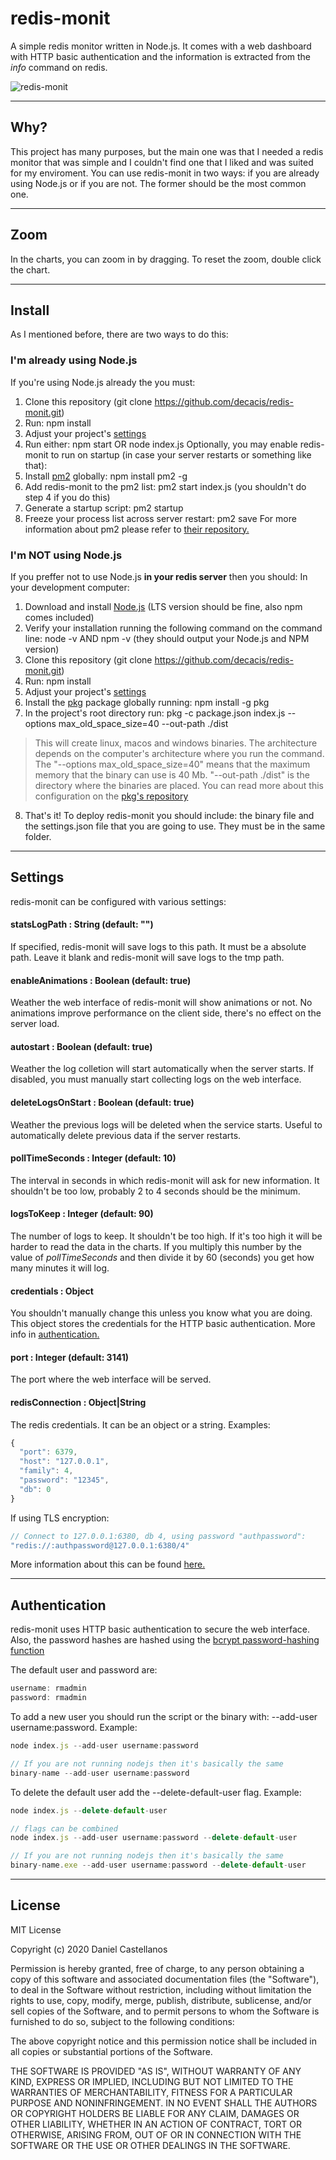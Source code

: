 # redis-monit
A simple redis monitor written in Node.js. It comes with a web dashboard with HTTP basic authentication and the information is extracted from the *info* command on redis.

![redis-monit](https://s7.gifyu.com/images/bENWDy6jy1.gif "redis-monit showcase")
***
## Why?
This project has many purposes, but the main one was that I needed a redis monitor that was simple and I couldn't find one that I liked and was suited for my enviroment.
You can use redis-monit in two ways: if you are already using Node.js or if you are not. The former should be the most common one.
***
## Zoom
In the charts, you can zoom in by dragging. To reset the zoom, double click the chart.
***
## Install
As I mentioned before, there are two ways to do this:
### I'm already using Node.js
If you're using Node.js already the you must:
1. Clone this repository (git clone https://github.com/decacis/redis-monit.git)
2. Run: npm install
3. Adjust your project's [settings](#settings)
4. Run either: npm start OR node index.js
Optionally, you may enable redis-monit to run on startup (in case your server restarts or something like that):
5. Install [pm2](https://github.com/Unitech/pm2) globally: npm install pm2 -g
6. Add redis-monit to the pm2 list: pm2 start index.js (you shouldn't do step 4 if you do this)
7. Generate a startup script: pm2 startup
8. Freeze your process list across server restart: pm2 save
For more information about pm2 please refer to [their repository.](https://github.com/Unitech/pm2)
### I'm NOT using Node.js
If you preffer not to use Node.js **in your redis server** then you should:
In your development computer:
1. Download and install [Node.js](https://nodejs.org/en/) (LTS version should be fine, also npm comes included)
2. Verify your installation running the following command on the command line: node -v AND npm -v (they should output your Node.js and NPM version)
3. Clone this repository (git clone https://github.com/decacis/redis-monit.git)
4. Run: npm install
5. Adjust your project's [settings](#settings)
6. Install the [pkg](https://www.npmjs.com/package/pkg) package globally running: npm install -g pkg
7. In the project's root directory run: pkg -c package.json index.js --options max_old_space_size=40 --out-path ./dist
> This will create linux, macos and windows binaries. The architecture depends on the computer's architecture where you run the command. The "--options max_old_space_size=40" means that the maximum memory that the binary can use is 40 Mb. "--out-path ./dist" is the directory where the binaries are placed. You can read more about this configuration on the [pkg's repository](https://github.com/vercel/pkg)
8. That's it! To deploy redis-monit you should include: the binary file and the settings.json file that you are going to use. They must be in the same folder.
***
## Settings
redis-monit can be configured with various settings:
#### statsLogPath : String (default: "")
If specified, redis-monit will save logs to this path. It must be a absolute path. Leave it blank and redis-monit will save logs to the tmp path.
#### enableAnimations : Boolean (default: true)
Weather the web interface of redis-monit will show animations or not. No animations improve performance on the client side, there's no effect on the server load.
#### autostart : Boolean (default: true)
Weather the log colletion will start automatically when the server starts. If disabled, you must manually start collecting logs on the web interface.
#### deleteLogsOnStart : Boolean (default: true)
Weather the previous logs will be deleted when the service starts. Useful to automatically delete previous data if the server restarts.
#### pollTimeSeconds : Integer (default: 10)
The interval in seconds in which redis-monit will ask for new information. It shouldn't be too low, probably 2 to 4 seconds should be the minimum.
#### logsToKeep : Integer (default: 90)
The number of logs to keep. It shouldn't be too high. If it's too high it will be harder to read the data in the charts. If you multiply this number by the value of *pollTimeSeconds* and then divide it by 60 (seconds) you get how many minutes it will log.
#### credentials : Object
You shouldn't manually change this unless you know what you are doing. This object stores the credentials for the HTTP basic authentication. More info in [authentication.](#authentication)
#### port : Integer (default: 3141)
The port where the web interface will be served.
#### redisConnection : Object|String
The redis credentials. It can be an object or a string. Examples:
```javascript
{
  "port": 6379,
  "host": "127.0.0.1",
  "family": 4,
  "password": "12345",
  "db": 0
}
```
If using TLS encryption:
```javascript
// Connect to 127.0.0.1:6380, db 4, using password "authpassword":
"redis://:authpassword@127.0.0.1:6380/4"
```
More information about this can be found [here.](https://github.com/luin/ioredis/blob/master/API.md#new_Redis_new)
***
## Authentication
redis-monit uses HTTP basic authentication to secure the web interface. Also, the password hashes are hashed using the [bcrypt password-hashing function](https://en.wikipedia.org/wiki/Bcrypt)

The default user and password are:
```javascript
username: rmadmin
password: rmadmin
```
To add a new user you should run the script or the binary with: --add-user username:password. Example:
```javascript
node index.js --add-user username:password

// If you are not running nodejs then it's basically the same
binary-name --add-user username:password
```
To delete the default user add the --delete-default-user flag. Example:
```javascript
node index.js --delete-default-user

// flags can be combined
node index.js --add-user username:password --delete-default-user

// If you are not running nodejs then it's basically the same
binary-name.exe --add-user username:password --delete-default-user
```
***
## License
MIT License

Copyright (c) 2020 Daniel Castellanos

Permission is hereby granted, free of charge, to any person obtaining a copy
of this software and associated documentation files (the "Software"), to deal
in the Software without restriction, including without limitation the rights
to use, copy, modify, merge, publish, distribute, sublicense, and/or sell
copies of the Software, and to permit persons to whom the Software is
furnished to do so, subject to the following conditions:

The above copyright notice and this permission notice shall be included in all
copies or substantial portions of the Software.

THE SOFTWARE IS PROVIDED "AS IS", WITHOUT WARRANTY OF ANY KIND, EXPRESS OR
IMPLIED, INCLUDING BUT NOT LIMITED TO THE WARRANTIES OF MERCHANTABILITY,
FITNESS FOR A PARTICULAR PURPOSE AND NONINFRINGEMENT. IN NO EVENT SHALL THE
AUTHORS OR COPYRIGHT HOLDERS BE LIABLE FOR ANY CLAIM, DAMAGES OR OTHER
LIABILITY, WHETHER IN AN ACTION OF CONTRACT, TORT OR OTHERWISE, ARISING FROM,
OUT OF OR IN CONNECTION WITH THE SOFTWARE OR THE USE OR OTHER DEALINGS IN THE
SOFTWARE.
